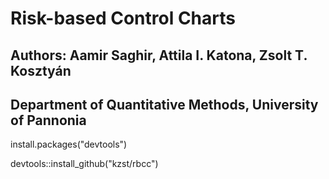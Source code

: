 # Risk-based Control Charts

## Authors: Aamir Saghir, Attila I. Katona, Zsolt T. Kosztyán
## Department of Quantitative Methods, University of Pannonia

install.packages("devtools")

devtools::install_github("kzst/rbcc")
